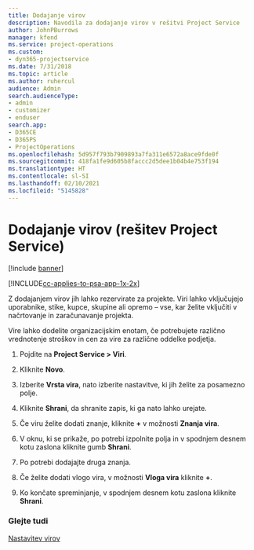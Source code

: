 ```yaml
---
title: Dodajanje virov
description: Navodila za dodajanje virov v rešitvi Project Service
author: JohnPBurrows
manager: kfend
ms.service: project-operations
ms.custom:
- dyn365-projectservice
ms.date: 7/31/2018
ms.topic: article
ms.author: ruhercul
audience: Admin
search.audienceType:
- admin
- customizer
- enduser
search.app:
- D365CE
- D365PS
- ProjectOperations
ms.openlocfilehash: 5d957f793b7909893a7fa311e6572a8ace9fde0f
ms.sourcegitcommit: 418fa1fe9d605b8faccc2d5dee1b04b4e753f194
ms.translationtype: HT
ms.contentlocale: sl-SI
ms.lasthandoff: 02/10/2021
ms.locfileid: "5145828"
---
```

# <a name="add-resources-project-service"></a>Dodajanje virov (rešitev Project Service)

[!include [banner](../includes/psa-now-project-operations.md)]

[!INCLUDE[cc-applies-to-psa-app-1x-2x](../includes/cc-applies-to-psa-app-1x-2x.md)]

Z dodajanjem virov jih lahko rezervirate za projekte. Viri lahko vključujejo uporabnike, stike, kupce, skupine ali opremo – vse, kar želite vključiti v načrtovanje in zaračunavanje projekta.  
  
Vire lahko dodelite organizacijskim enotam, če potrebujete različno vrednotenje stroškov in cen za vire za različne oddelke podjetja.  
  
1.  Pojdite na **Project Service > Viri**.  
  
2.  Kliknite **Novo**.  
  
3.  Izberite **Vrsta vira**, nato izberite nastavitve, ki jih želite za posamezno polje.  
  
4.  Kliknite **Shrani**, da shranite zapis, ki ga nato lahko urejate.  
  
5.  Če viru želite dodati znanje, kliknite **+** v možnosti **Znanja vira**.  
  
6.  V oknu, ki se prikaže, po potrebi izpolnite polja in v spodnjem desnem kotu zaslona kliknite gumb **Shrani**.  
  
7.  Po potrebi dodajajte druga znanja.  
  
8.  Če želite dodati vlogo vira, v možnosti **Vloga vira** kliknite **+**.  
  
9. Ko končate spreminjanje, v spodnjem desnem kotu zaslona kliknite **Shrani**.  
  
### <a name="see-also"></a>Glejte tudi  
 [Nastavitev virov](../psa/set-up-resources.md)
